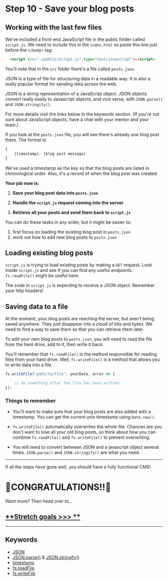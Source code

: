 # Step 10 - Save your blog posts

## Working with the last few files

We've included a front end JavaScript file in the public folder called `script.js`. We need to include this in the `index.html` so paste this line just before the `</body>` tag:
```html
  <script src="./public/script.js" type="text/javascript"></script>
```

You'll note that in the `src` folder there's a file called `posts.json`.

JSON is a type of file for structuring data in a readable way. It is also a really popular format for sending data across the web.

JSON is a string representation of a JavaScript object. JSON objects convert really easily to Javascript objects, and vice versa, with `JSON.parse()` and `JSON.stringify()`.

For more details visit the links below in the keywords section.
(If you're not sure about JavaScript objects, have a chat with your mentor and your team.)

If you look at the `posts.json` file, you will see there's already one blog post there. The format is:
```js
{
    [timestamp]: [blog post message]
}
```

We've used a timestamp as the key so that the blog posts are listed in chronological order. Also, it's a record of when the blog post was created.


**Your job now is:**

1. **Save your blog post data into `posts.json`**

2. **Handle the `script.js` request coming into the server**

3. **Retrieve all your posts and send them back to `script.js`**

You can do these tasks in any order, but it might be easier to:
1. first focus on loading the existing blog post in `posts.json`
2. work out how to add new blog posts to `posts.json`

## Loading existing blog posts

`script.js` is trying to load existing posts by making a `GET` request. Look inside `script.js` and see if you can find any useful endpoints. `fs.readFile()` might be useful here.


The code in `script.js` is expecting to receive a JSON object. Remember your http headers!

## Saving data to a file

At the moment, your blog posts are reaching the server, but aren't being saved anywhere.  They just disappear into a cloud of bits and bytes.  We need to find a way to save them so that you can retrieve them later.

To add your own blog posts to `posts.json`, you will need to read the file from the hard drive, add to it, then write it back.  

You'll remember that `fs.readFile()` is the method responsible for reading files from your hard drive.  Well, `fs.writeFile()` is a method that allows you to write data into a file.

```js
fs.writeFile('path/to/file', yourData, error => {

    // do something after the file has been written
});
```

### Things to remember

* You'll want to make sure that your blog posts are also added with a timestamp. You can get the current unix timestamp using `Date.now()`.

* `fs.writeFile()` automatically overwrites the whole file. Chances are you don't want to lose all your old blog posts, so think about how you can combine `fs.readFile()` and `fs.writeFile()` to prevent overwriting.

* You will need to convert between JSON and a javascript object several times. `JSON.parse()` and `JSON.stringify()` are what you need.

---

If all the steps have gone well, you should have a fully functional CMS!


🎉CONGRATULATIONS!!🎉
===


Want more?  Then head over to...  

## [**Stretch goals >>> **](stretch.md)
---
## Keywords
* [JSON](http://www.w3schools.com/js/js_json.asp)
* [JSON.parse()](https://www.w3schools.com/js/js_json_parse.asp) & [JSON.stringify()](https://www.w3schools.com/js/js_json_stringify.asp)
* [timestamp](http://www.w3schools.com/jsref/jsref_now.asp)
* [fs.readFile](https://nodejs.org/docs/latest-v6.x/api/fs.html#fs_fs_readfile_filename_options_callback)
* [fs.writeFile](https://nodejs.org/docs/latest-v6.x/api/fs.html#fs_fs_readfile_filename_options_callback)
